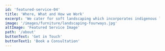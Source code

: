 ```yaml
---
id: 'featured-service-04'
title: 'Where, What and How we Work'
excerpt: 'We cater for soft landscaping which incorporates indigenous landscaping and design, Drought tolerant/waterwise landscaping and design , nature/wildlife loving garden landscaping and design, and of course edible garden/organic/food garden landscaping and designs.Village Gardens caters for all your hardscaping needs to, this will incorporate your decking and pergola landscaping designs, Paving and rock gardens landscaping designs, we also pride ourselves on our lovely water features we can design and install.Last but not least Village Gardens do seasonal maintenance landscaping, from plucking, pruning, cutting and treating, we will do landscaping garden maintenance on a seasonal basis.'
image: '/images/furniture/landscaping-fourways.jpg'
altImage: 'Featured Service Image'
path: '/about'
buttonText: 'Get in Touch'
buttonText1: 'Book a Consultation'
---
```

